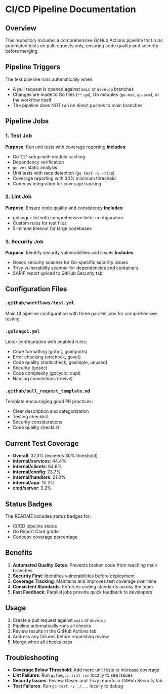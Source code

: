 # CI/CD Pipeline Documentation

## Overview
This repository includes a comprehensive GitHub Actions pipeline that runs automated tests on pull requests only, ensuring code quality and security before merging.

## Pipeline Triggers
The test pipeline runs automatically when:
- A pull request is opened against `main` or `develop` branches
- Changes are made to Go files (`**.go`), Go modules (`go.mod`, `go.sum`), or the workflow itself
- The pipeline does NOT run on direct pushes to main branches

## Pipeline Jobs

### 1. Test Job
**Purpose**: Run unit tests with coverage reporting
**Includes**:
- Go 1.21 setup with module caching
- Dependency verification
- `go vet` static analysis
- Unit tests with race detection (`go test -v -race`)
- Coverage reporting with 30% minimum threshold
- Codecov integration for coverage tracking

### 2. Lint Job
**Purpose**: Ensure code quality and consistency
**Includes**:
- golangci-lint with comprehensive linter configuration
- Custom rules for test files
- 5-minute timeout for large codebases

### 3. Security Job
**Purpose**: Identify security vulnerabilities and issues
**Includes**:
- Gosec security scanner for Go-specific security issues
- Trivy vulnerability scanner for dependencies and containers
- SARIF report upload to GitHub Security tab

## Configuration Files

### `.github/workflows/test.yml`
Main CI pipeline configuration with three parallel jobs for comprehensive testing.

### `.golangci.yml`
Linter configuration with enabled rules:
- Code formatting (gofmt, goimports)
- Error checking (errcheck, govet)
- Code quality (staticcheck, gosimple, unused)
- Security (gosec)
- Code complexity (gocyclo, dupl)
- Naming conventions (revive)

### `.github/pull_request_template.md`
Template encouraging good PR practices:
- Clear description and categorization
- Testing checklist
- Security considerations
- Code quality checklist

## Current Test Coverage
- **Overall**: 37.3% (exceeds 30% threshold)
- **internal/services**: 44.4%
- **internal/clients**: 64.6%
- **internal/config**: 73.7%
- **internal/handlers**: 21.0%
- **internal/app**: 10.2%
- **cmd/server**: 3.2%

## Status Badges
The README includes status badges for:
- CI/CD pipeline status
- Go Report Card grade
- Codecov coverage percentage

## Benefits
1. **Automated Quality Gates**: Prevents broken code from reaching main branches
2. **Security First**: Identifies vulnerabilities before deployment
3. **Coverage Tracking**: Maintains and improves test coverage over time
4. **Consistent Standards**: Enforces coding standards across the team
5. **Fast Feedback**: Parallel jobs provide quick feedback to developers

## Usage
1. Create a pull request against `main` or `develop`
2. Pipeline automatically runs all checks
3. Review results in the GitHub Actions tab
4. Address any failures before requesting review
5. Merge when all checks pass

## Troubleshooting
- **Coverage Below Threshold**: Add more unit tests to increase coverage
- **Lint Failures**: Run `golangci-lint run` locally to see issues
- **Security Issues**: Review Gosec and Trivy reports in GitHub Security tab
- **Test Failures**: Run `go test -v ./...` locally to debug
